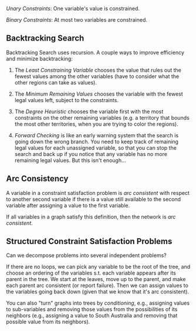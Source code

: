 *Unary Constraints*: One variable's value is constrained.

*Binary Constraints*: At most two variables are constrained.

## Backtracking Search

Backtracking Search uses recursion. A couple ways to improve efficiency and minimize backtracking:

1. The *Least Constraining Variable* chooses the value that rules out the fewest values among the other variables (have to consider what the other regions can take as values).

2. The *Minimum Remaining Values* chooses the variable with the fewest legal values left, subject to the constraints.

3. The *Degree Heuristic* chooses the variable first with the most constraints on the other remaining variables (e.g. a territory that bounds the most other territories, when you are trying to color the regions).

4. *Forward Checking* is like an early warning system that the search is going down the wrong branch. You need to keep track of remaining legal values for each unassigned variable, so that you can stop the search and back up if you notice that any variable has no more remaining legal values. But this isn't enough...

  

## Arc Consistency

A variable in a constraint satisfaction problem is *arc consistent* with respect to another second variable if there is a value still available to the second variable after assigning a value to the first variable.

  

If all variables in a graph satisfy this definition, then the network is *arc consistent*.

  

## Structured Constraint Satisfaction Problems

Can we decompose problems into several independent problems?

  

If there are no loops, we can pick any variable to be the root of the tree, and choose an ordering of the variables s.t. each variable appears after its parent in the tree. We start at the leaves, move up to the parent, and make each parent arc consistent (or report failure). Then we can assign values to the variables going back down (given that we know that it's arc consistent).

  

You can also "turn" graphs into trees by *conditioning*, e.g., assigning values to sub-variables and removing those values from the possibilities of its neighbors (e.g., assigning a value to South Australia and removing that possible value from its neighbors).